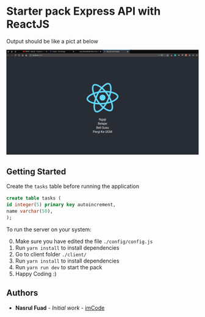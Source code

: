 # Starter pack Express API with ReactJS

Output should be like a pict at below

![](sample.png)

## Getting Started

Create the `tasks` table before running the application
```sql
create table tasks (
id integer(5) primary key autoincrement,
name varchar(50),
);
```

To run the server on your system:

0. Make sure you have edited the file `./config/config.js`
1. Run `yarn install` to install dependencies
2. Go to client folder `./client/`
3. Run `yarn install` to install dependencies
4. Run `yarn run dev` to start the pack
5. Happy Coding :)

## Authors

* **Nasrul Fuad** - *Initial work* - [imCode](https://github.com/nasrulfuad)
